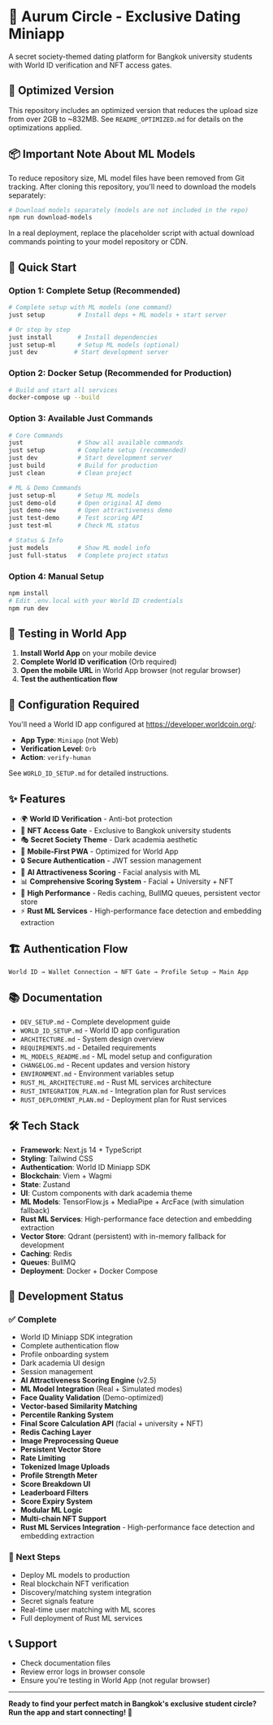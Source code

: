 # 🌟 Aurum Circle - Exclusive Dating Miniapp

A secret society-themed dating platform for Bangkok university students with World ID verification and NFT access gates.

## 🚀 Optimized Version

This repository includes an optimized version that reduces the upload size from over 2GB to ~832MB. See `README_OPTIMIZED.md` for details on the optimizations applied.

## 📦 Important Note About ML Models

To reduce repository size, ML model files have been removed from Git tracking. After cloning this repository, you'll need to download the models separately:

```bash
# Download models separately (models are not included in the repo)
npm run download-models
```

In a real deployment, replace the placeholder script with actual download commands pointing to your model repository or CDN.

## 🚀 Quick Start

### Option 1: Complete Setup (Recommended)

```bash
# Complete setup with ML models (one command)
just setup         # Install deps + ML models + start server

# Or step by step
just install       # Install dependencies
just setup-ml      # Setup ML models (optional)
just dev          # Start development server
```

### Option 2: Docker Setup (Recommended for Production)

```bash
# Build and start all services
docker-compose up --build
```

### Option 3: Available Just Commands

```bash
# Core Commands
just               # Show all available commands
just setup         # Complete setup (recommended)
just dev           # Start development server
just build         # Build for production
just clean         # Clean project

# ML & Demo Commands
just setup-ml      # Setup ML models
just demo-old      # Open original AI demo
just demo-new      # Open attractiveness demo
just test-demo     # Test scoring API
just test-ml       # Check ML status

# Status & Info
just models        # Show ML model info
just full-status   # Complete project status
```

### Option 4: Manual Setup

```bash
npm install
# Edit .env.local with your World ID credentials
npm run dev
```

## 📱 Testing in World App

1. **Install World App** on your mobile device
2. **Complete World ID verification** (Orb required)
3. **Open the mobile URL** in World App browser (not regular browser)
4. **Test the authentication flow**

## 🔧 Configuration Required

You'll need a World ID app configured at https://developer.worldcoin.org/:

- **App Type**: `Miniapp` (not Web)
- **Verification Level**: `Orb`
- **Action**: `verify-human`

See `WORLD_ID_SETUP.md` for detailed instructions.

## ✨ Features

- 🌍 **World ID Verification** - Anti-bot protection
- 💼 **NFT Access Gate** - Exclusive to Bangkok university students
- 🎭 **Secret Society Theme** - Dark academia aesthetic
- 📱 **Mobile-First PWA** - Optimized for World App
- 🔒 **Secure Authentication** - JWT session management
- 🤖 **AI Attractiveness Scoring** - Facial analysis with ML
- 📊 **Comprehensive Scoring System** - Facial + University + NFT
- 🚀 **High Performance** - Redis caching, BullMQ queues, persistent vector store
- ⚡ **Rust ML Services** - High-performance face detection and embedding extraction

## 🏗️ Authentication Flow

```
World ID → Wallet Connection → NFT Gate → Profile Setup → Main App
```

## 📚 Documentation

- `DEV_SETUP.md` - Complete development guide
- `WORLD_ID_SETUP.md` - World ID app configuration
- `ARCHITECTURE.md` - System design overview
- `REQUIREMENTS.md` - Detailed requirements
- `ML_MODELS_README.md` - ML model setup and configuration
- `CHANGELOG.md` - Recent updates and version history
- `ENVIRONMENT.md` - Environment variables setup
- `RUST_ML_ARCHITECTURE.md` - Rust ML services architecture
- `RUST_INTEGRATION_PLAN.md` - Integration plan for Rust services
- `RUST_DEPLOYMENT_PLAN.md` - Deployment plan for Rust services

## 🛠️ Tech Stack

- **Framework**: Next.js 14 + TypeScript
- **Styling**: Tailwind CSS
- **Authentication**: World ID Miniapp SDK
- **Blockchain**: Viem + Wagmi
- **State**: Zustand
- **UI**: Custom components with dark academia theme
- **ML Models**: TensorFlow.js + MediaPipe + ArcFace (with simulation fallback)
- **Rust ML Services**: High-performance face detection and embedding extraction
- **Vector Store**: Qdrant (persistent) with in-memory fallback for development
- **Caching**: Redis
- **Queues**: BullMQ
- **Deployment**: Docker + Docker Compose

## 🚧 Development Status

### ✅ Complete

- World ID Miniapp SDK integration
- Complete authentication flow
- Profile onboarding system
- Dark academia UI design
- Session management
- **AI Attractiveness Scoring Engine** (v2.5)
- **ML Model Integration** (Real + Simulated modes)
- **Face Quality Validation** (Demo-optimized)
- **Vector-based Similarity Matching**
- **Percentile Ranking System**
- **Final Score Calculation API** (facial + university + NFT)
- **Redis Caching Layer**
- **Image Preprocessing Queue**
- **Persistent Vector Store**
- **Rate Limiting**
- **Tokenized Image Uploads**
- **Profile Strength Meter**
- **Score Breakdown UI**
- **Leaderboard Filters**
- **Score Expiry System**
- **Modular ML Logic**
- **Multi-chain NFT Support**
- **Rust ML Services Integration** - High-performance face detection and embedding extraction

### 🔄 Next Steps

- Deploy ML models to production
- Real blockchain NFT verification
- Discovery/matching system integration
- Secret signals feature
- Real-time user matching with ML scores
- Full deployment of Rust ML services

## 📞 Support

- Check documentation files
- Review error logs in browser console
- Ensure you're testing in World App (not regular browser)

---

**Ready to find your perfect match in Bangkok's exclusive student circle? Run the app and start connecting! 💫**
